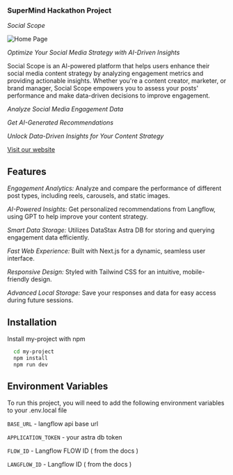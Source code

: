 ### SuperMind Hackathon Project
*Social Scope*

![Home Page](https://github.com/user-attachments/assets/f39cf2ba-8687-433f-b88d-99a33575932c)

*Optimize Your Social Media Strategy with AI-Driven Insights*

Social Scope is an AI-powered platform that helps users enhance their social media content strategy by analyzing engagement metrics and providing actionable insights. Whether you're a content creator, marketer, or brand manager, Social Scope empowers you to assess your posts' performance and make data-driven decisions to improve engagement.

*Analyze Social Media Engagement Data*

*Get AI-Generated Recommendations*

*Unlock Data-Driven Insights for Your Content Strategy*

[Visit our website](https://project-social-scope.vercel.app/)

## Features
*Engagement Analytics:* Analyze and compare the performance of different post types, including reels, carousels, and static images.

*AI-Powered Insights:* Get personalized recommendations from Langflow, using GPT to help improve your content strategy.

*Smart Data Storage:* Utilizes DataStax Astra DB for storing and querying engagement data efficiently.

*Fast Web Experience:* Built with Next.js for a dynamic, seamless user interface.

*Responsive Design:* Styled with Tailwind CSS for an intuitive, mobile-friendly design.

*Advanced Local Storage:* Save your responses and data for easy access during future sessions.


## Installation
Install my-project with npm

```bash
  cd my-project
  npm install
  npm run dev
```

    
## Environment Variables
To run this project, you will need to add the following environment variables to your .env.local file

`BASE_URL` - langflow api base url

`APPLICATION_TOKEN` - your astra db token

`FLOW_ID` - Langflow FLOW ID ( from the docs )

`LANGFLOW_ID` - Langflow ID ( from the docs )

